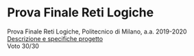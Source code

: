 # Prova Finale Reti Logiche
Prova Finale Reti Logiche, Politecnico di Milano, a.a. 2019-2020<br/>
[Descrizione e specifiche progetto](https://github.com/riccardo-nannini/Reti_Logiche_Project/blob/main/Regole%20progetto.pdf)<br/>
Voto 30/30

